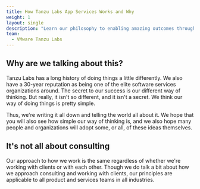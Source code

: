 ```yaml
---
title: How Tanzu Labs App Services Works and Why
weight: 1
layout: single
description: "Learn our philosophy to enabling amazing outcomes through software."
team:
  - VMware Tanzu Labs
---
```

## Why are we talking about this?
Tanzu Labs has a long history of doing things a little differently. We also have a 30-year reputation as being one of the elite software services organizations around. The secret to our success is our different way of thinking. But really, it isn't so different, and it isn't a secret. We think our way of doing things is pretty simple. 

Thus, we're writing it all down and telling the world all about it. We hope that you will also see how simple our way of thinking is, and we also hope many people and organizations will adopt some, or all, of these ideas themselves. 

## It's not all about consulting 
Our approach to how we work is the same regardless of whether we're working with clients or with each other. Though we do talk a bit about how we approach consulting and working with clients, our principles are applicable to all product and services teams in all industries. 